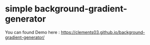 # simple background-gradient-generator

You can found Demo here : https://clements03.github.io/background-gradient-generator/
